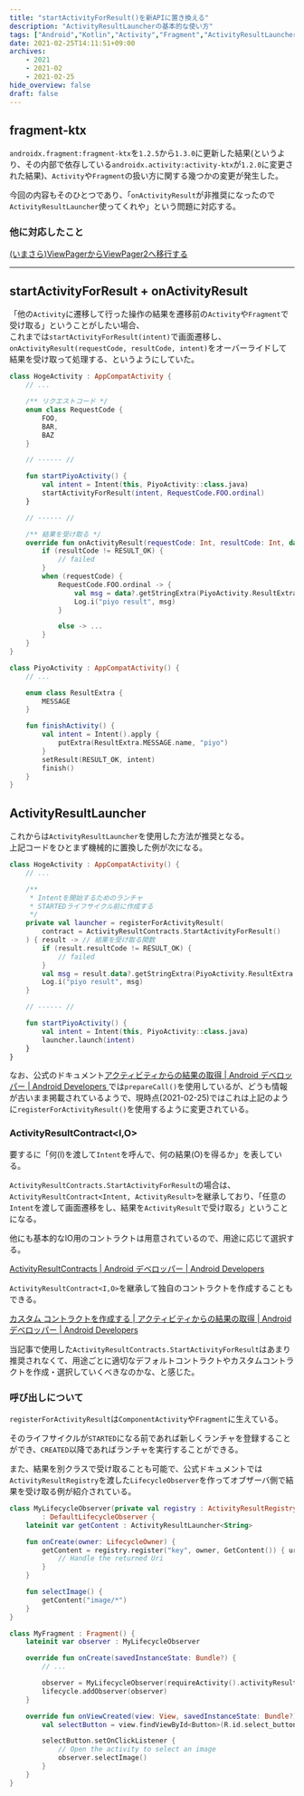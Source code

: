 ```yaml
---
title: "startActivityForResult()を新APIに置き換える"
description: "ActivityResultLauncherの基本的な使い方"
tags: ["Android","Kotlin","Activity","Fragment","ActivityResultLauncher"]
date: 2021-02-25T14:11:51+09:00
archives:
    - 2021
    - 2021-02
    - 2021-02-25
hide_overview: false
draft: false
---
```


## fragment-ktx

`androidx.fragment:fragment-ktx`を`1.2.5`から`1.3.0`に更新した結果(というより、その内部で依存している`androidx.activity:activity-ktx`が`1.2.0`に変更された結果)、`Activity`や`Fragment`の扱い方に関する幾つかの変更が発生した。

今回の内容もそのひとつであり、「`onActivityResult`が非推奨になったので`ActivityResultLauncher`使ってくれや」という問題に対応する。

### 他に対応したこと

[(いまさら)ViewPagerからViewPager2へ移行する](/posts/2021/02_23_00_migrate_to_view_pager_2)

---

## startActivityForResult + onActivityResult

「他の`Activity`に遷移して行った操作の結果を遷移前の`Activity`や`Fragment`で受け取る」ということがしたい場合、  
これまでは`startActivityForResult(intent)`で画面遷移し、`onActivityResult(requestCode, resultCode, intent)`をオーバーライドして結果を受け取って処理する、というようにしていた。

```kt:これまでの方法.kt
class HogeActivity : AppCompatActivity {
    // ...

    /** リクエストコード */
    enum class RequestCode {
        FOO,
        BAR,
        BAZ
    }

    // ------ //

    fun startPiyoActivity() {
        val intent = Intent(this, PiyoActivity::class.java)
        startActivityForResult(intent, RequestCode.FOO.ordinal)
    }

    // ------ //

    /** 結果を受け取る */
    override fun onActivityResult(requestCode: Int, resultCode: Int, data: Intent?) {
        if (resultCode != RESULT_OK) {
            // failed
        }
        when (requestCode) {
            RequestCode.FOO.ordinal -> {
                val msg = data?.getStringExtra(PiyoActivity.ResultExtra.MESSAGE.name)!!
                Log.i("piyo result", msg)
            }

            else -> ...
        }
    }
}
```

```kt:結果を返す.kt
class PiyoActivity : AppCompatActivity() {
    // ...

    enum class ResultExtra {
        MESSAGE
    }

    fun finishActivity() {
        val intent = Intent().apply {
            putExtra(ResultExtra.MESSAGE.name, "piyo")
        }
        setResult(RESULT_OK, intent)
        finish()
    }
}
```

## ActivityResultLauncher

これからは`ActivityResultLauncher`を使用した方法が推奨となる。  
上記コードをひとまず機械的に置換した例が次になる。

```kt:新しい方法でアクティビティ遷移.kt
class HogeActivity : AppCompatActivity() {
    // ...

    /**
     * Intentを開始するためのランチャ
     * STARTEDライフサイクル前に作成する
     */
    private val launcher = registerForActivityResult(
        contract = ActivityResultContracts.StartActivityForResult()
    ) { result -> // 結果を受け取る関数
        if (result.resultCode != RESULT_OK) {
            // failed
        }
        val msg = result.data?.getStringExtra(PiyoActivity.ResultExtra.MESSAGE.name)!!
        Log.i("piyo result", msg)
    }

    // ------ //

    fun startPiyoActivity() {
        val intent = Intent(this, PiyoActivity::class.java)
        launcher.launch(intent)
    }
}
```

なお、公式のドキュメント[アクティビティからの結果の取得 | Android デベロッパー | Android Developers
](https://developer.android.com/training/basics/intents/result?hl=ja)では`prepareCall()`を使用しているが、どうも情報が古いまま掲載されているようで、現時点(2021-02-25)ではこれは上記のように`registerForActivityResult()`を使用するように変更されている。

### ActivityResultContract<I,O>

要するに「何(I)を渡して`Intent`を呼んで、何の結果(O)を得るか」を表している。

`ActivityResultContracts.StartActivityForResult`の場合は、`ActivityResultContract<Intent, ActivityResult>`を継承しており、「任意の`Intent`を渡して画面遷移をし、結果を`ActivityResult`で受け取る」ということになる。

他にも基本的なIO用のコントラクトは用意されているので、用途に応じて選択する。

[ActivityResultContracts | Android デベロッパー | Android Developers](https://developer.android.com/reference/androidx/activity/result/contract/ActivityResultContracts)

`ActivityResultContract<I,O>`を継承して独自のコントラクトを作成することもできる。

[カスタム コントラクトを作成する | アクティビティからの結果の取得 | Android デベロッパー | Android Developers](https://developer.android.com/training/basics/intents/result?hl=ja#custom)

当記事で使用した`ActivityResultContracts.StartActivityForResult`はあまり推奨されなくて、用途ごとに適切なデフォルトコントラクトやカスタムコントラクトを作成・選択していくべきなのかな、と感じた。

### 呼び出しについて

`registerForActivityResult`は`ComponentActivity`や`Fragment`に生えている。

そのライフサイクルが`STARTED`になる前であれば新しくランチャを登録することができ、`CREATED`以降であればランチャを実行することができる。

また、結果を別クラスで受け取ることも可能で、公式ドキュメントでは`ActivityResultRegistry`を渡した`LifecycleObserver`を作ってオブザーバ側で結果を受け取る例が紹介されている。

```kt:公式ドキュメントから引用.kt
class MyLifecycleObserver(private val registry : ActivityResultRegistry)
        : DefaultLifecycleObserver {
    lateinit var getContent : ActivityResultLauncher<String>

    fun onCreate(owner: LifecycleOwner) {
        getContent = registry.register("key", owner, GetContent()) { uri ->
            // Handle the returned Uri
        }
    }

    fun selectImage() {
        getContent("image/*")
    }
}

class MyFragment : Fragment() {
    lateinit var observer : MyLifecycleObserver

    override fun onCreate(savedInstanceState: Bundle?) {
        // ...

        observer = MyLifecycleObserver(requireActivity().activityResultRegistry)
        lifecycle.addObserver(observer)
    }

    override fun onViewCreated(view: View, savedInstanceState: Bundle?) {
        val selectButton = view.findViewById<Button>(R.id.select_button)

        selectButton.setOnClickListener {
            // Open the activity to select an image
            observer.selectImage()
        }
    }
}
```
